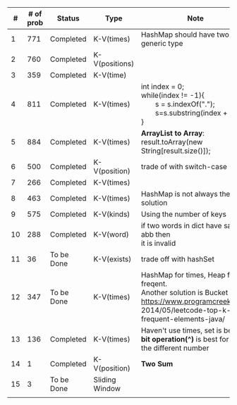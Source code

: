 | #   | # of prob| Status     | Type            | Note                                                                                                                                                         |
| --- | ------------ | ---------- | --------------- | ------------------------------------------------------------------------------------------------------------------------------------------------------------ |
| 1   | 771          | Completed  | K-V(times)      | HashMap should have two generic type                                                                                                                         |
| 2   | 760          | Completed  | K-V(positions)  |                                                                                                                                                              |
| 3   | 359          | Completed  | K-V(time)       |                                                                                                                                                              |
| 4   | 811          | Completed  | K-V(times)      | int index = 0;<br>while(index != -1){<br>&emsp;&emsp;s = s.indexOf(".");<br>&emsp;&emsp;s=s.substring(index + 1);<br>}</pre>                                 |
| 5   | 884          | Completed  | K-V(times)      | **ArrayList to Array**:<br> result.toArray(new String[result.size()]);                                                                                       |
| 6   | 500          | Completed  | K-V(position)   | trade of with switch-case                                                                                                                                    |
| 7   | 266          | Completed  | K-V(times)      |                                                                                                                                                              |
| 8   | 463          | Completed  | K-V(times)      | HashMap is not always the best solution                                                                                                                      |
| 9   | 575          | Completed  | K-V(kinds)      | Using the number of keys                                                                                                                                     |
| 10  | 288          | Completed  | K-V(word)       | if two words in dict have same abb then<br> it is invalid                                                                                                    |
| 11  | 36           | To be Done | K-V(exists)     | trade off with hashSet                                                                                                                                       |
| 12  | 347          | To be Done | K-V(times)      | HashMap for times, Heap for k freqent.<br>Another solution is Bucket Sort<br>https://www.programcreek.com/<br>2014/05/leetcode-top-k-frequent-elements-java/ |
| 13  | 136          | Completed  | K-V(times)      | Haven't use times, set is better.<br> **bit operation(^)** is best for find the different number                                                             |
| 14  | 1            | Completed  | K-V(position)   | **Two Sum**                                                                                                                                                  |
| 15  | 3            | To be Done | Sliding Window |                                                                                                                                                              |
|     |              |            |                 |                                                                                                                                                              |
